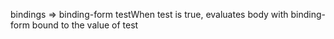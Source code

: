 bindings => binding-form testWhen test is true, evaluates body with binding-form bound to the value of test